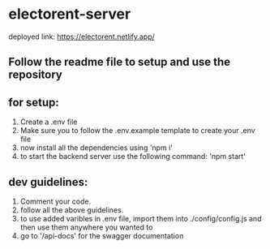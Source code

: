 # electorent-server
deployed link: https://electorent.netlify.app/
## Follow the readme file to setup and use the repository

## for setup:

1. Create a .env file
2. Make sure you to follow the .env.example template to create your .env file
3. now install all the dependencies using 'npm i'
4. to start the backend server use the following command: 'npm start'

## dev guidelines:

1. Comment your code.
2. follow all the above guidelines.
3. to use added varibles in .env file, import them into ./config/config.js and then use them anywhere you wanted to
4. go to '/api-docs' for the swagger documentation
